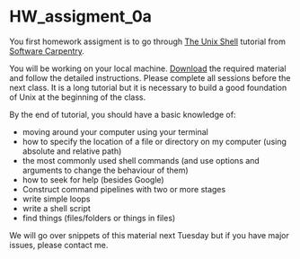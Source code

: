 # HW_assigment_0a

You first homework assigment is to go through [The Unix Shell](https://swcarpentry.github.io/shell-novice/) tutorial from [Software Carpentry](https://software-carpentry.org/).

You will be working on your local machine. [Download](https://swcarpentry.github.io/shell-novice/setup.html) the required material and follow the detailed instructions. Please complete all sessions before the next class. It is a long tutorial but it is necessary to build a good foundation of Unix at the beginning of the class.

By the end of tutorial, you should have a basic knowledge of:
- moving around your computer using your terminal
- how to specify the location of a file or directory on my computer (using absolute and relative path)
- the most commonly used shell commands (and use options and arguments to change the behaviour of them)
- how to seek for help (besides Google)
- Construct command pipelines with two or more stages
- write simple loops
- write a shell script
- find things (files/folders or things in files)

We will go over snippets of this material next Tuesday but if you have major issues, please contact me.
